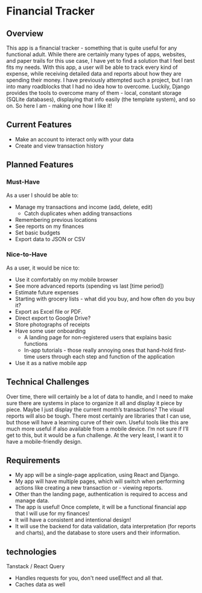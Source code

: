 # Financial Tracker
## Overview
This app is a financial tracker - something that is quite useful for any functional adult. While there are certainly many types of apps, websites, and paper trails for this use case, I have yet to find a solution that I feel best fits my needs. With this app, a user will be able to track every kind of expense, while receiving detailed data and reports about how they are spending their money.
I have previously attempted such a project, but I ran into many roadblocks that I had no idea how to overcome. Luckily, Django provides the tools to overcome many of them - local, constant storage (SQLite databases), displaying that info easily (the template system), and so on. So here I am - making one how I like it!
## Current Features
- Make an account to interact only with your data
- Create and view transaction history

## Planned Features
### Must-Have
As a user I should be able to:
- Manage my transactions and income (add, delete, edit)
  - Catch duplicates when adding transactions
- Remembering previous locations 
- See reports on my finances
- Set basic budgets
- Export data to JSON or CSV
### Nice-to-Have
As a user, it would be nice to:
- Use it comfortably on my mobile browser
- See more advanced reports (spending vs last [time period])
- Estimate future expenses
- Starting with grocery lists - what did you buy, and how often do you buy it?
- Export as Excel file or PDF.
- Direct export to Google Drive?
- Store photographs of receipts
- Have some user onboarding
  - A landing page for non-registered users that explains basic functions
  - In-app tutorials - those really annoying ones that hand-hold first-time users through each step and function of the application
- Use it as a native mobile app

## Technical Challenges
Over time, there will certainly be a lot of data to handle, and I need to make sure there are systems in place to organize it all and display it piece by piece. Maybe I just display the current month’s transactions?
The visual reports will also be tough. There most certainly are libraries that I can use, but those will have a learning curve of their own.
Useful tools like this are much more useful if also available from a mobile device. I’m not sure if I’ll get to this, but it would be a fun challenge. At the very least, I want it to have a mobile-friendly design.
## Requirements
- My app will be a single-page application, using React and Django.
- My app will have multiple pages, which will switch when performing actions like creating a new transaction or - viewing reports.
- Other than the landing page, authentication is required to access and manage data.
- The app is useful! Once complete, it will be a functional financial app that I will use for my finances!
- It will have a consistent and intentional design!
- It will use the backend for data validation, data interpretation (for reports and charts), and the database to store users and their information.

## technologies
Tanstack / React Query
- Handles requests for you, don't need useEffect and all that.
- Caches data as well
